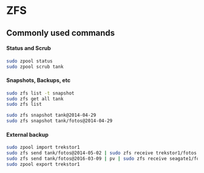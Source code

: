 # ZFS

## Commonly used commands

#### Status and Scrub

```sh
sudo zpool status
sudo zpool scrub tank
```

#### Snapshots, Backups, etc

```sh
sudo zfs list -t snapshot
sudo zfs get all tank
sudo zfs list

sudo zfs snapshot tank@2014-04-29
sudo zfs snapshot tank/fotos@2014-04-29
```

#### External backup

```sh
sudo zpool import trekstor1
sudo zfs send tank/fotos@2014-05-02 | sudo zfs receive trekstor1/fotos
sudo zfs send tank/fotos@2016-03-09 | pv | sudo zfs receive seagate1/fotos
sudo zpool export trekstor1
```
